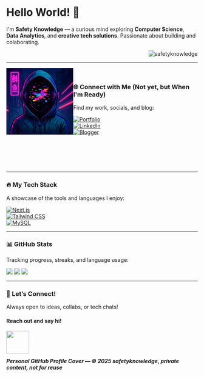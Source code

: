 # Hello World! 👋  

I'm **Safety Knowledge** — a curious mind exploring **Computer Science**, **Data Analytics**, and **creative tech solutions**. Passionate about building and colaborating.


<p align="right">
  <img src="https://komarev.com/ghpvc/?username=safetyknowledge&abbreviated=true&label=Profile%20views&color=blueviolet&style=for-the-badge" alt="safetyknowledge" />
</p>

---

<picture>
  <img src="https://github.com/safetyknowledge/SafetyKnowledge/raw/8b3f5dfa6a635220370ee07d9611de34c103af46/MyAvatar.png" align="left" width="35%" alt="Header Image">
</picture>

<br>

### 🌐 Connect with Me (Not yet, but When I'm Ready)
Find my work, socials, and blog:  

[![Portfolio](https://img.shields.io/badge/-Portfolio-943be7?style=for-the-badge&logo=link&logoColor=white)](https://your-portfolio-link)  
[![LinkedIn](https://img.shields.io/badge/-LinkedIn-0077B5?style=for-the-badge&logo=linkedin&logoColor=white)](https://linkedin.com/in/your-profile)  
[![Blogger](https://img.shields.io/badge/Blogger-FF5722?style=for-the-badge&logo=blogger&logoColor=white)](https://your-blog)

<br><br><br><br>

---

### 🔥 My Tech Stack
A showcase of the tools and languages I enjoy:  

[![Next.js](https://img.shields.io/badge/Next.js-000000?style=for-the-badge&logo=next.js&logoColor=white)](https://nextjs.org/)  
[![Tailwind CSS](https://img.shields.io/badge/Tailwind_CSS-06B6D4?style=for-the-badge&logo=tailwind-css&logoColor=white)](https://tailwindcss.com)  
[![MySQL](https://img.shields.io/badge/MySQL-4479A1?style=for-the-badge&logo=mysql&logoColor=white)](https://mysql.com)  

---

### 📊 GitHub Stats
Tracking progress, streaks, and language usage:  

<img src="https://github-readme-stats.vercel.app/api?username=safetyknowledge&show_icons=true&count_private=true&theme=jolly&hide=issues&hide_border=true" />  

<img src="https://streak-stats.demolab.com/?user=safetyknowledge&theme=dark&mode=weekly" />  
<img src="https://github-readme-stats.vercel.app/api/top-langs/?username=safetyknowledge&layout=compact&theme=jolly" />  

---

### 🤝 Let’s Connect!
Always open to ideas, collabs, or tech chats!  

#### Reach out and say hi!  
<img src="https://cultofthepartyparrot.com/parrots/hd/laptop_parrot.gif" align="left" width="60" height="60"/>

<br><br><br>

##### Personal GitHub Profile Cover — © 2025 safetyknowledge, private content, not for reuse
